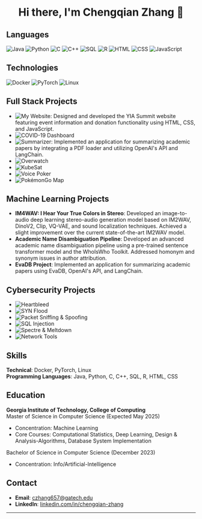 <h1 align="center">Hi there, I'm Chengqian Zhang 👋</h1>

## Languages
![Java](https://img.shields.io/badge/-Java-000?&logo=Java&logoColor=007396)
![Python](https://img.shields.io/badge/-Python-000?&logo=Python)
![C](https://img.shields.io/badge/-C-000?&logo=C)
![C++](https://img.shields.io/badge/-C++-000?&logo=C%2B%2B&logoColor=00599C)
![SQL](https://img.shields.io/badge/-SQL-000?&logo=MySQL)
![R](https://img.shields.io/badge/-R-000?&logo=R)
![HTML](https://img.shields.io/badge/-HTML-000?&logo=HTML5)
![CSS](https://img.shields.io/badge/-CSS-000?&logo=CSS3)
![JavaScript](https://img.shields.io/badge/-JavaScript-000?&logo=JavaScript)

## Technologies
![Docker](https://img.shields.io/badge/-Docker-000?&logo=Docker)
![PyTorch](https://img.shields.io/badge/-PyTorch-000?&logo=PyTorch)
![Linux](https://img.shields.io/badge/-Linux-000?&logo=Linux)

## Full Stack Projects
- ![My Website](https://img.shields.io/badge/-My%20Website-000?&logo=HTML5): Designed and developed the YIA Summit website featuring event information and donation functionality using HTML, CSS, and JavaScript.
- ![COVID-19 Dashboard](https://img.shields.io/badge/-COVID--19%20Dashboard-000?&logo=Dash)
- ![Summarizer](https://img.shields.io/badge/-Summarizer-000?&logo=Markdown): Implemented an application for summarizing academic papers by integrating a PDF loader and utilizing OpenAI's API and LangChain.
- ![Overwatch](https://img.shields.io/badge/-Overwatch-000?&logo=Game-Controller)
- ![KubeSat](https://img.shields.io/badge/-KubeSat-000?&logo=Satellite)
- ![Voice Poker](https://img.shields.io/badge/-Voice%20Poker-000?&logo=Poker)
- ![PokémonGo Map](https://img.shields.io/badge/-Pok%C3%A9monGo%20Map-000?&logo=Map)

## Machine Learning Projects
- **IM4WAV: I Hear Your True Colors in Stereo**: Developed an image-to-audio deep learning stereo-audio generation model based on IM2WAV, DinoV2, Clip, VQ-VAE, and sound localization techniques. Achieved a slight improvement over the current state-of-the-art IM2WAV model.
- **Academic Name Disambiguation Pipeline**: Developed an advanced academic name disambiguation pipeline using a pre-trained sentence transformer model and the WhoIsWho Toolkit. Addressed homonym and synonym issues in author attribution.
- **EvaDB Project**: Implemented an application for summarizing academic papers using EvaDB, OpenAI's API, and LangChain.

## Cybersecurity Projects
- ![Heartbleed](https://img.shields.io/badge/-Heartbleed-000?&logo=Security)
- ![SYN Flood](https://img.shields.io/badge/-SYN%20Flood-000?&logo=Attack)
- ![Packet Sniffing & Spoofing](https://img.shields.io/badge/-Packet%20Sniffing%20%26%20Spoofing-000?&logo=Packet)
- ![SQL Injection](https://img.shields.io/badge/-SQL%20Injection-000?&logo=Database)
- ![Spectre & Meltdown](https://img.shields.io/badge/-Spectre%20%26%20Meltdown-000?&logo=Bug)
- ![Network Tools](https://img.shields.io/badge/-Network%20Tools-000?&logo=Tools)

## Skills
**Technical**: Docker, PyTorch, Linux  
**Programming Languages**: Java, Python, C, C++, SQL, R, HTML, CSS

## Education
**Georgia Institute of Technology, College of Computing**  
Master of Science in Computer Science (Expected May 2025)  
- Concentration: Machine Learning  
- Core Courses: Computational Statistics, Deep Learning, Design & Analysis-Algorithms, Database System Implementation  

Bachelor of Science in Computer Science (December 2023)  
- Concentration: Info/Artificial-Intelligence  

## Contact
- **Email**: [czhang657@gatech.edu](mailto:czhang657@gatech.edu)
- **LinkedIn**: [linkedin.com/in/chengqian-zhang](https://www.linkedin.com/in/chengqian-zhang)

---

